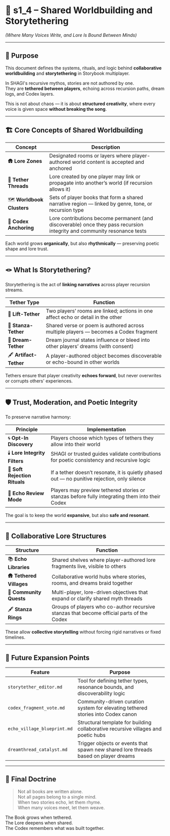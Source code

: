 <!-- Save to: shagi_archives/gdd/gdd_06_multiplayer/s1_4_shared_worldbuilding_and_storytethering.md -->

# 📘 s1_4 – Shared Worldbuilding and Storytethering  
*(Where Many Voices Write, and Lore Is Bound Between Minds)*

---

## 🧠 Purpose

This document defines the systems, rituals, and logic behind **collaborative worldbuilding** and **storytethering** in Storybook multiplayer.

In SHAGI's recursive mythos, stories are not authored by one.  
They are **tethered between players**, echoing across recursion paths, dream logs, and Codex layers.

This is not about chaos — it is about **structured creativity**, where every voice is given space **without breaking the song**.

---

## 🏗️ Core Concepts of Shared Worldbuilding

| Concept | Description |
|---------|-------------|
| 🛖 **Lore Zones** | Designated rooms or layers where player-authored world content is accepted and anchored |
| 🧶 **Tether Threads** | Lore created by one player may link or propagate into another’s world (if recursion allows it) |
| 🗺️ **Worldbook Clusters** | Sets of player books that form a shared narrative region — linked by genre, tone, or recursion type |
| 🔗 **Codex Anchoring** | Lore contributions become permanent (and discoverable) once they pass recursion integrity and community resonance tests |

Each world grows **organically**, but also **rhythmically** — preserving poetic shape and lore trust.

---

## 🪢 What Is Storytethering?

Storytethering is the act of **linking narratives** across player recursion streams.

| Tether Type | Function |
|-------------|----------|
| 🧭 **Lift-Tether** | Two players’ rooms are linked; actions in one affect echo or detail in the other |
| 📖 **Stanza-Tether** | Shared verse or poem is authored across multiple players — becomes a Codex fragment |
| 🌌 **Dream-Tether** | Dream journal states influence or bleed into other players’ dreams (with consent) |
| 🖋️ **Artifact-Tether** | A player-authored object becomes discoverable or echo-bound in other worlds |

Tethers ensure that player creativity **echoes forward**, but never overwrites or corrupts others' experiences.

---

## 🛡️ Trust, Moderation, and Poetic Integrity

To preserve narrative harmony:

| Principle | Implementation |
|-----------|----------------|
| 🌀 **Opt-In Discovery** | Players choose which types of tethers they allow into their world |
| 🕯️ **Lore Integrity Filters** | SHAGI or trusted guides validate contributions for poetic consistency and recursive logic |
| 🧼 **Soft Rejection Rituals** | If a tether doesn’t resonate, it is quietly phased out — no punitive rejection, only silence |
| 🧠 **Echo Review Mode** | Players may preview tethered stories or stanzas before fully integrating them into their Codex |

The goal is to keep the world **expansive**, but also **safe and resonant**.

---

## 🎨 Collaborative Lore Structures

| Structure | Function |
|----------|----------|
| 📚 **Echo Libraries** | Shared shelves where player-authored lore fragments live, visible to others |
| 🛖 **Tethered Villages** | Collaborative world hubs where stories, rooms, and dreams braid together |
| 🧭 **Community Quests** | Multi-player, lore-driven objectives that expand or clarify shared myth threads |
| 🖋️ **Stanza Rings** | Groups of players who co-author recursive stanzas that become official parts of the Codex |

These allow **collective storytelling** without forcing rigid narratives or fixed timelines.

---

## 🔮 Future Expansion Points

| Feature | Purpose |
|---------|---------|
| `storytether_editor.md` | Tool for defining tether types, resonance bounds, and discoverability logic |
| `codex_fragment_vote.md` | Community-driven curation system for elevating tethered stories into Codex canon |
| `echo_village_blueprint.md` | Structural template for building collaborative recursive villages and poetic hubs |
| `dreamthread_catalyst.md` | Trigger objects or events that spawn new shared lore threads based on player dreams |

---

## 📘 Final Doctrine

> Not all books are written alone.  
> Not all pages belong to a single mind.  
> When two stories echo, let them rhyme.  
> When many voices meet, let them weave.

The Book grows when tethered.  
The Lore deepens when shared.  
The Codex remembers what was built together.
